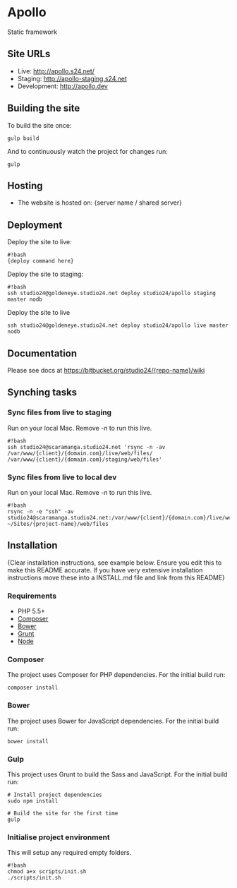# Apollo 

Static framework

## Site URLs

* Live: http://apollo.s24.net/
* Staging: http://apollo-staging.s24.net
* Development: http://apollo.dev

## Building the site

To build the site once:

    gulp build

And to continuously watch the project for changes run:

    gulp

## Hosting

* The website is hosted on: {server name / shared server}

## Deployment

Deploy the site to live:

```
#!bash
{deploy command here}
```

Deploy the site to staging:

```
#!bash
ssh studio24@goldeneye.studio24.net deploy studio24/apollo staging master nodb
```

Deploy the site to live

```
ssh studio24@goldeneye.studio24.net deploy studio24/apollo live master nodb
```

## Documentation

Please see docs at https://bitbucket.org/studio24/{repo-name}/wiki

## Synching tasks

### Sync files from live to staging

Run on your local Mac. Remove *-n* to run this live.

```
#!bash
ssh studio24@scaramanga.studio24.net 'rsync -n -av /var/www/{client}/{domain.com}/live/web/files/ /var/www/{client}/{domain.com}/staging/web/files'
```

### Sync files from live to local dev

Run on your local Mac. Remove *-n* to run this live.

```
#!bash
rsync -n -e "ssh" -av studio24@scaramanga.studio24.net:/var/www/{client}/{domain.com}/live/web/files/ ~/Sites/{project-name}/web/files
```

## Installation

{Clear installation instructions, see example below. Ensure you edit this to make this README accurate. If you have very extensive installation instructions move these into a INSTALL.md file and link from this README}

### Requirements

* PHP 5.5+
* [Composer](https://getcomposer.org/) 
* [Bower](http://bower.io/) 
* [Grunt](http://gruntjs.com/) 
* [Node](https://nodejs.org)

### Composer

The project uses Composer for PHP dependencies. For the initial build run:

    composer install

### Bower

The project uses Bower for JavaScript dependencies. For the initial build run:

    bower install

### Gulp

This project uses Grunt to build the Sass and JavaScript. For the initial build run:

    # Install project dependencies
    sudo npm install

    # Build the site for the first time
    gulp

### Initialise project environment

This will setup any required empty folders.

```
#!bash
chmod a+x scripts/init.sh
./scripts/init.sh
```